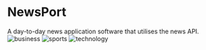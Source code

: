 # NewsPort
 A day-to-day news application software that utilises the news API.
 ![business](https://github.com/Akshi44/NewsPort/assets/104931182/d1c50154-f1e9-480c-a667-2bda1259c582)
 ![sports](https://github.com/Akshi44/NewsPort/assets/104931182/24bfbf9e-7c4c-43e2-a5f8-a5e946142fb4)
 ![technology](https://github.com/Akshi44/NewsPort/assets/104931182/a0773692-a75e-478a-943e-bdea6fc143e9)



